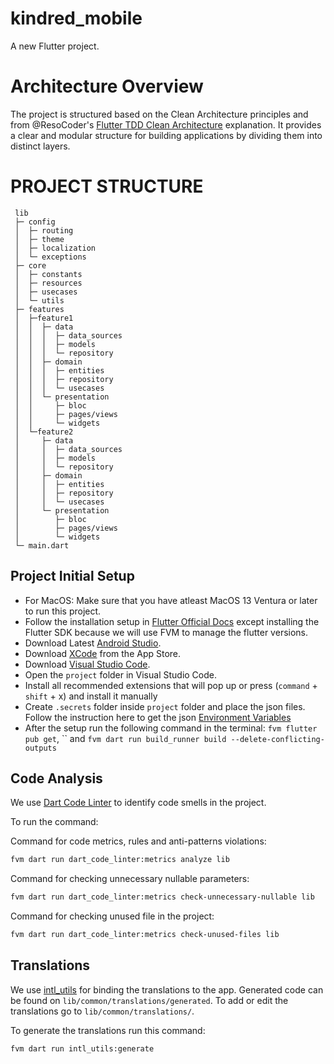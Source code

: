 # kindred_mobile

A new Flutter project.


# Architecture Overview

The project is structured based on the Clean Architecture principles and from @ResoCoder's [Flutter TDD Clean Architecture](https://resocoder.com/2019/08/27/flutter-tdd-clean-architecture-course-1-explanation-project-structure/) explanation. It provides a clear and modular structure for building applications by dividing them into distinct layers.


# PROJECT STRUCTURE
```
 lib
 ├─ config
 │  ├─ routing
 │  ├─ theme
 │  ├─ localization
 │  └─ exceptions
 ├─ core
 │  ├─ constants
 │  ├─ resources
 │  ├─ usecases
 │  └─ utils
 ├─ features
 │  ├─feature1
 │  │  ├─ data
 │  │  │  ├─ data_sources
 │  │  │  ├─ models
 │  │  │  └─ repository
 │  │  ├─ domain
 │  │  │  ├─ entities
 │  │  │  ├─ repository
 │  │  │  └─ usecases
 │  │  └─ presentation
 │  │     ├─ bloc
 │  │     ├─ pages/views
 │  │     └─ widgets
 │  └─feature2
 │     ├─ data
 │     │  ├─ data_sources
 │     │  ├─ models
 │     │  └─ repository
 │     ├─ domain
 │     │  ├─ entities
 │     │  ├─ repository
 │     │  └─ usecases
 │     └─ presentation
 │        ├─ bloc
 │        ├─ pages/views
 │        └─ widgets
 └─ main.dart
```

## Project Initial Setup 
- For MacOS: Make sure that you have atleast MacOS 13 Ventura or later to run this project.
- Follow the installation setup in [Flutter Official Docs](https://docs.flutter.dev/get-started/install) except installing the Flutter SDK because we will use FVM to manage the flutter versions.
- Download Latest [Android Studio](https://developer.android.com/studio).
- Download [XCode](https://developer.apple.com/download/all/) from the App Store.
- Download [Visual Studio Code](https://code.visualstudio.com/download).
- Open the `project` folder in Visual Studio Code.
- Install all recommended extensions that will pop up or press (`command` + `shift` + x) and install it manually
- Create `.secrets` folder inside `project` folder and place the json files. Follow the instruction here to get the json [Environment Variables](https://ekcms.atlassian.net/l/cp/VAG0NLiq)
- After the setup run the following command in the terminal:
  `fvm flutter pub get`, `` and `fvm dart run build_runner build --delete-conflicting-outputs`
 
## Code Analysis 

We use [Dart Code Linter](https://github.com/bancolombia/dart-code-linter) to identify code smells in the project.

To run the command: 

Command for code metrics, rules and anti-patterns violations:

```sh
fvm dart run dart_code_linter:metrics analyze lib
```

Command for checking unnecessary nullable parameters:

```sh
fvm dart run dart_code_linter:metrics check-unnecessary-nullable lib
```

Command for checking unused file in the project:

```sh
fvm dart run dart_code_linter:metrics check-unused-files lib
```

## Translations

We use [intl_utils](https://github.com/localizely/intl_utils) for binding the translations to the app. Generated code can be found on `lib/common/translations/generated`. To add or edit the translations go to `lib/common/translations/`.

To generate the translations run this command:

```sh
fvm dart run intl_utils:generate


